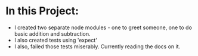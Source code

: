 # In this Project:
  * I created two separate node modules - one to greet someone, one to do basic addition and subtraction.
  * I also created tests using 'expect'
  * I also, failed those tests miserably. Currently reading the docs on it.
